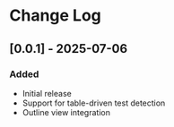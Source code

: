 # Change Log

## [0.0.1] - 2025-07-06
### Added
- Initial release
- Support for table-driven test detection
- Outline view integration

